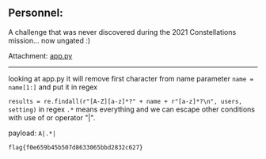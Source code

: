## Personnel:

A challenge that was never discovered during the 2021 Constellations mission... now ungated :)

Attachment: [app.py](files/Personnel-app.py)

-------

looking at app.py it will remove first character from name parameter `name = name[1:]` and put it in regex

`results = re.findall(r"[A-Z][a-z]*?" + name + r"[a-z]*?\n", users, setting)`
in regex `.*` means everything and we can escape other conditions with use of or operator "|".

payload: `A|.*|`

```
flag{f0e659b45b507d8633065bbd2832c627}
```
